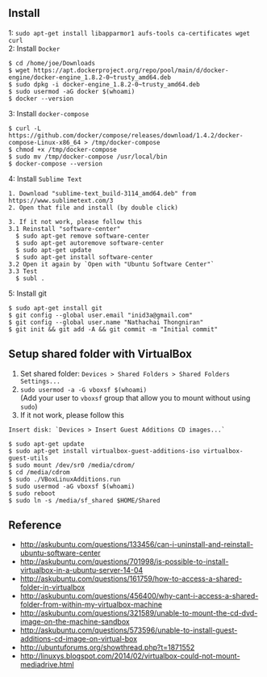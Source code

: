 ## Install
1: `sudo apt-get install libapparmor1 aufs-tools ca-certificates wget curl`  
2: Install `Docker`
```
$ cd /home/joe/Downloads
$ wget https://apt.dockerproject.org/repo/pool/main/d/docker-engine/docker-engine_1.8.2-0~trusty_amd64.deb
$ sudo dpkg -i docker-engine_1.8.2-0~trusty_amd64.deb
$ sudo usermod -aG docker $(whoami)
$ docker --version
```
3: Install `docker-compose`
```
$ curl -L https://github.com/docker/compose/releases/download/1.4.2/docker-compose-Linux-x86_64 > /tmp/docker-compose
$ chmod +x /tmp/docker-compose
$ sudo mv /tmp/docker-compose /usr/local/bin
$ docker-compose --version
```
4: Install `Sublime Text`
```
1. Download "sublime-text_build-3114_amd64.deb" from https://www.sublimetext.com/3
2. Open that file and install (by double click)

3. If it not work, please follow this
3.1 Reinstall "software-center"
  $ sudo apt-get remove software-center
  $ sudo apt-get autoremove software-center
  $ sudo apt-get update
  $ sudo apt-get install software-center
3.2 Open it again by `Open with "Ubuntu Software Center"`
3.3 Test
  $ subl .
```
5: Install git
```
$ sudo apt-get install git
$ git config --global user.email "inid3a@gmail.com"
$ git config --global user.name "Nathachai Thongniran"
$ git init && git add -A && git commit -m "Initial commit"
```

## Setup shared folder with VirtualBox
1. Set shared folder: `Devices > Shared Folders > Shared Folders Settings...`
2. `sudo usermod -a -G vboxsf $(whoami)`  
(Add your user to `vboxsf` group that allow you to mount without using `sudo`)
3. If it not work, please follow this
```
Insert disk: `Devices > Insert Guest Additions CD images...`

$ sudo apt-get update
$ sudo apt-get install virtualbox-guest-additions-iso virtualbox-guest-utils
$ sudo mount /dev/sr0 /media/cdrom/
$ cd /media/cdrom
$ sudo ./VBoxLinuxAdditions.run
$ sudo usermod -aG vboxsf $(whoami)
$ sudo reboot
$ sudo ln -s /media/sf_shared $HOME/Shared
```

## Reference
- http://askubuntu.com/questions/133456/can-i-uninstall-and-reinstall-ubuntu-software-center
- http://askubuntu.com/questions/701998/is-possible-to-install-virtualbox-in-a-ubuntu-server-14-04
- http://askubuntu.com/questions/161759/how-to-access-a-shared-folder-in-virtualbox
- http://askubuntu.com/questions/456400/why-cant-i-access-a-shared-folder-from-within-my-virtualbox-machine
- http://askubuntu.com/questions/321589/unable-to-mount-the-cd-dvd-image-on-the-machine-sandbox
- http://askubuntu.com/questions/573596/unable-to-install-guest-additions-cd-image-on-virtual-box
- http://ubuntuforums.org/showthread.php?t=1871552
- http://linuxys.blogspot.com/2014/02/virtualbox-could-not-mount-mediadrive.html
